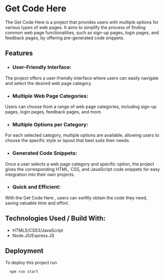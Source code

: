 
# Get Code Here

The Get Code Here is a project that provides users with multiple options for various types of web pages. It aims to simplify the process of finding common web page functionalities, such as sign-up pages, login pages, and feedback pages, by offering pre-generated code snippets.







## Features

- ### User-Friendly Interface:
The project offers a user-friendly interface where users can easily navigate and select the desired web page category.
- ### Multiple Web Page Categories:
Users can choose from a range of web page categories, including sign-up pages, login pages, feedback pages, and more.
- ### Multiple Options per Category:
For each selected category, multiple options are available, allowing users to choose the specific style or layout that best suits their needs.
- ### Generated Code Snippets:
Once a user selects a web page category and specific option, the project gives the corresponding HTML, CSS, and JavaScript code snippets for easy integration into their own projects.
- ### Quick and Efficient:
With the Get Code Here , users can swiftly obtain the code they need, saving valuable time and effort.

## Technologies Used / Build With:

- HTML5/CSS3/JavaScript
- Node.JS/Express.JS
## Deployment

To deploy this project run

```bash
  npm run start
```

